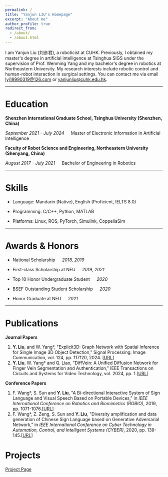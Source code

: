 ```yaml
---
permalink: /
title: "Yanjun LIU's Homepage"
excerpt: "About me"
author_profile: true
redirect_from: 
  - /about/
  - /about.html
---
```


I am Yanjun Liu (刘彦君), a roboticist at CUHK. Previously, I obtained my master's degree in artificial intelligence at Tsinghua SIGS under the supervision of Prof. Wenming Yang and my bachelor's degree in robotics at Northeastern University. My research interests include robotic control and human-robot interaction in surgical settings. You can contact me via email [lyj19990319@126.com](mailto:lyj19990319@126.com) or [yanjunliu@cuhk.edu.hk](mailto:yanjunliu@cuhk.edu.hk).

***

Education
======
**Shenzhen International Graduate School, Tsinghua University (Shenzhen, China)** 

*September 2021 - July 2024* &emsp; Master of Electronic Information in Artificial Intelligence

**Faculty of Robot Science and Engineering, Northeastern University (Shenyang, China)** 

*August 2017 - July 2021* &emsp; Bachelor of Engineering in Robotics

***

Skills
======
* Language: Mandarin (Native), English (Proficient, IELTS 8.0)

* Programming: C/C++, Python, MATLAB

* Platforms: Linux, ROS, PyTorch, Simulink, CoppeliaSim

***

Awards & Honors
======
* National Scholarship &emsp; *2018, 2019*

* First-class Scholarship at NEU &emsp; *2019, 2021*

* Top 10 Honor Undergraduate Student &emsp; *2020*

* BSEF Outstanding Student Scholarship &emsp; *2020*

* Honor Graduate at NEU &emsp; *2021*

***

Publications
======

**Journal Papers**

1. **Y. Liu**, and W. Yang*, "Explicit3D: Graph Network with Spatial Inference for Single Image 3D Object Detection," Signal Processing: Image Communication, vol. 124, pp. 117120, 2024. [[URL](https://www.sciencedirect.com/science/article/pii/S0923596524000213)]
2. **Y. Liu**, W. Yang* and Q. Liao, "DiffVein: A Unified Diffusion Network for Finger Vein Segmentation and Authentication," IEEE Transactions on Circuits and Systems for Video Technology, vol. 2024, pp. 1.[[URL](https://ieeexplore.ieee.org/document/10632170)]

**Conference Papers**

1. F. Wang*, S. Sun and **Y. Liu**, "A Bi-directional Interactive System of Sign Language and Visual Speech Based on Portable Devices," in *IEEE International Conference on Robotics and Biomimetics (ROBIO)*, 2019, pp. 1071-1076.[[URL](https://ieeexplore.ieee.org/abstract/document/8961831/)]
2. F. Wang*, Z. Zeng, S. Sun and **Y. Liu**, "Diversity amplification and data generation of Chinese Sign Language based on Generative Adversarial Network," in *IEEE International Conference on Cyber Technology in Automation, Control, and Intelligent Systems (CYBER)*, 2020, pp. 139-145.[[URL](https://ieeexplore.ieee.org/abstract/document/9279125/)]

Projects
======
[Project Page](https://yanjunliu-ac.github.io/projects)
